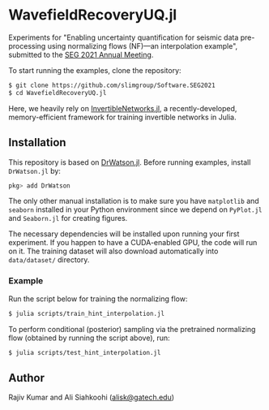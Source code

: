# WavefieldRecoveryUQ.jl

Experiments for "Enabling uncertainty quantification for seismic data pre-processing using normalizing flows (NF)—an interpolation example", submitted to the [SEG 2021 Annual Meeting](https://seg.org/AM/).

To start running the examples, clone the repository:

```bash
$ git clone https://github.com/slimgroup/Software.SEG2021
$ cd WavefieldRecoveryUQ.jl
```

Here, we heavily rely on [InvertibleNetworks.jl](https://github.com/slimgroup/InvertibleNetworks.jl), a recently-developed, memory-efficient framework for training invertible networks in Julia.

## Installation

This repository is based on [DrWatson.jl](https://github.com/JuliaDynamics/DrWatson.jl). Before running examples, install `DrWatson.jl` by:

```julia
pkg> add DrWatson
```

The only other manual installation is to make sure you have `matplotlib` and `seaborn` installed in your Python environment since we depend on `PyPlot.jl` and `Seaborn.jl` for creating figures.

The necessary dependencies will be installed upon running your first experiment. If you happen to have a CUDA-enabled GPU, the code will run on it. The training dataset will also download automatically into `data/dataset/` directory.

### Example

Run the script below for training the normalizing flow:

```bash
$ julia scripts/train_hint_interpolation.jl
```

To perform conditional (posterior) sampling via the pretrained normalizing flow (obtained by running the script above), run:

```bash
$ julia scripts/test_hint_interpolation.jl
```

## Author

Rajiv Kumar and Ali Siahkoohi (alisk@gatech.edu)
